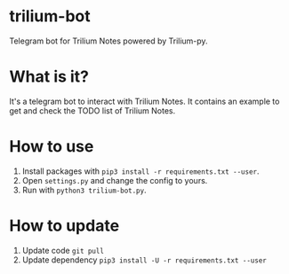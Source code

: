 # trilium-bot

Telegram bot for Trilium Notes powered by Trilium-py.

# What is it?

It's a telegram bot to interact with Trilium Notes. It contains an example to get and check the TODO list of Trilium
Notes.

# How to use

1. Install packages with `pip3 install -r requirements.txt --user`.
2. Open `settings.py` and change the config to yours.
3. Run with `python3 trilium-bot.py`.

# How to update

1. Update code `git pull`
2. Update dependency `pip3 install -U -r requirements.txt --user`
